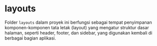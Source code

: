 # layouts

Folder `layouts` dalam proyek ini berfungsi sebagai tempat penyimpanan komponen-komponen tata letak (layout) yang mengatur struktur dasar halaman, seperti header, footer, dan sidebar, yang digunakan kembali di berbagai bagian aplikasi.
